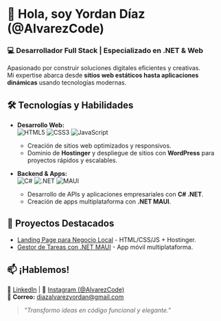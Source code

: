 # 👋 Hola, soy **Yordan Díaz** (@AlvarezCode)  

### 💻 **Desarrollador Full Stack | Especializado en .NET & Web**  

Apasionado por construir soluciones digitales eficientes y creativas.  
Mi expertise abarca desde **sitios web estáticos hasta aplicaciones dinámicas** usando tecnologías modernas.  

## 🛠 **Tecnologías y Habilidades**  
- **Desarrollo Web:**  
  ![HTML5](https://img.shields.io/badge/HTML5-E34F26?style=for-the-badge&logo=html5&logoColor=white)
  ![CSS3](https://img.shields.io/badge/CSS3-1572B6?style=for-the-badge&logo=css3&logoColor=white)
  ![JavaScript](https://img.shields.io/badge/JavaScript-F7DF1E?style=for-the-badge&logo=javascript&logoColor=black)  
  - Creación de sitios web optimizados y responsivos.  
  - Dominio de **Hostinger** y despliegue de sitios con **WordPress** para proyectos rápidos y escalables.  

- **Backend & Apps:**  
  ![C#](https://img.shields.io/badge/C%23-239120?style=for-the-badge&logo=c-sharp&logoColor=white)
  ![.NET](https://img.shields.io/badge/.NET-512BD4?style=for-the-badge&logo=dotnet&logoColor=white)
  ![MAUI](https://img.shields.io/badge/.NET%20MAUI-512BD4?style=for-the-badge&logo=dotnet&logoColor=white)  
  - Desarrollo de APIs y aplicaciones empresariales con **C# .NET**.  
  - Creación de apps multiplataforma con **.NET MAUI**.  

## 🚀 **Proyectos Destacados**  
- [Landing Page para Negocio Local](https://github.com/AlvarezCode/ejemplo-landing) - HTML/CSS/JS + Hostinger.  
- [Gestor de Tareas con .NET MAUI](https://github.com/AlvarezCode/ejemplo-maui) - App móvil multiplataforma.  

## 📫 **¡Hablemos!**  
💼 [LinkedIn](https://www.linkedin.com/in/tu-perfil) | 📸 [Instagram (@AlvarezCode)](https://instagram.com/AlvarezCode)  
📧 **Correo:** diazalvarezyordan@gmail.com

> *"Transformo ideas en código funcional y elegante."*  
